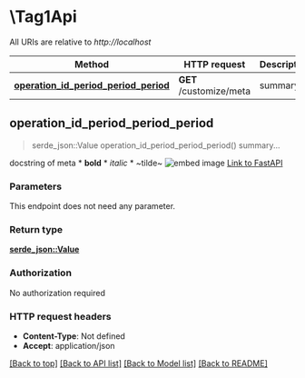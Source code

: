 # \Tag1Api

All URIs are relative to *http://localhost*

Method | HTTP request | Description
------------- | ------------- | -------------
[**operation_id_period_period_period**](Tag1Api.md#operation_id_period_period_period) | **GET** /customize/meta | summary...



## operation_id_period_period_period

> serde_json::Value operation_id_period_period_period()
summary...

docstring of meta  * **bold** * *italic* * ~tilde~  ![embed image](/media/image_pil)  [Link to FastAPI](https://fastapi.tiangolo.com/ja/)

### Parameters

This endpoint does not need any parameter.

### Return type

[**serde_json::Value**](serde_json::Value.md)

### Authorization

No authorization required

### HTTP request headers

- **Content-Type**: Not defined
- **Accept**: application/json

[[Back to top]](#) [[Back to API list]](../README.md#documentation-for-api-endpoints) [[Back to Model list]](../README.md#documentation-for-models) [[Back to README]](../README.md)

